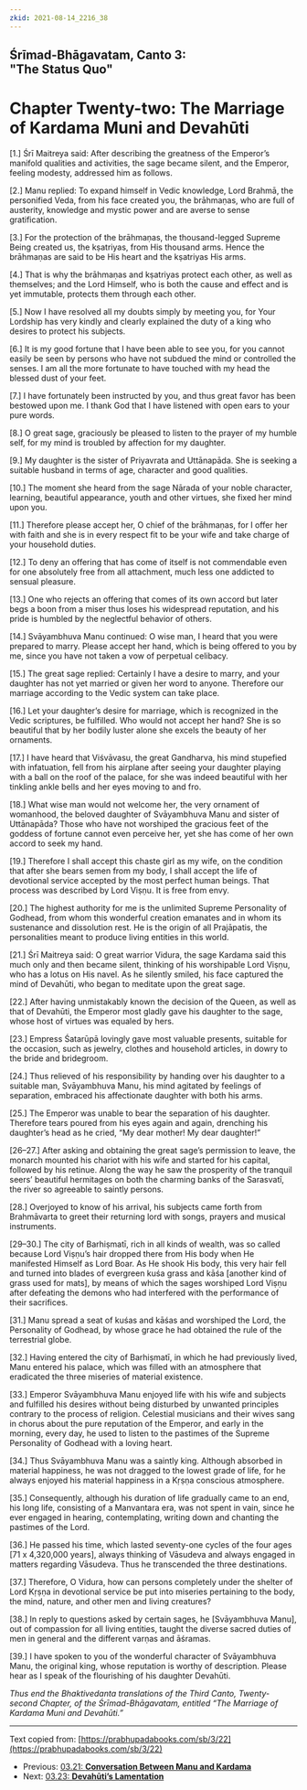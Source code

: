 ```yaml
---
zkid: 2021-08-14_2216_38
---
```


## Śrīmad-Bhāgavatam, Canto 3:<br> "The Status Quo"
# Chapter Twenty-two: The Marriage of Kardama Muni and Devahūti

[1.] Śrī Maitreya said: After describing the greatness of the Emperor’s manifold qualities and activities, the sage became silent, and the Emperor, feeling modesty, addressed him as follows.

[2.] Manu replied: To expand himself in Vedic knowledge, Lord Brahmā, the personified Veda, from his face created you, the brāhmaṇas, who are full of austerity, knowledge and mystic power and are averse to sense gratification.

[3.] For the protection of the brāhmaṇas, the thousand-legged Supreme Being created us, the kṣatriyas, from His thousand arms. Hence the brāhmaṇas are said to be His heart and the kṣatriyas His arms.

[4.] That is why the brāhmaṇas and kṣatriyas protect each other, as well as themselves; and the Lord Himself, who is both the cause and effect and is yet immutable, protects them through each other.

[5.] Now I have resolved all my doubts simply by meeting you, for Your Lordship has very kindly and clearly explained the duty of a king who desires to protect his subjects.

[6.] It is my good fortune that I have been able to see you, for you cannot easily be seen by persons who have not subdued the mind or controlled the senses. I am all the more fortunate to have touched with my head the blessed dust of your feet.

[7.] I have fortunately been instructed by you, and thus great favor has been bestowed upon me. I thank God that I have listened with open ears to your pure words.

[8.] O great sage, graciously be pleased to listen to the prayer of my humble self, for my mind is troubled by affection for my daughter.

[9.] My daughter is the sister of Priyavrata and Uttānapāda. She is seeking a suitable husband in terms of age, character and good qualities.

[10.] The moment she heard from the sage Nārada of your noble character, learning, beautiful appearance, youth and other virtues, she fixed her mind upon you.

[11.] Therefore please accept her, O chief of the brāhmaṇas, for I offer her with faith and she is in every respect fit to be your wife and take charge of your household duties.

[12.] To deny an offering that has come of itself is not commendable even for one absolutely free from all attachment, much less one addicted to sensual pleasure.

[13.] One who rejects an offering that comes of its own accord but later begs a boon from a miser thus loses his widespread reputation, and his pride is humbled by the neglectful behavior of others.

[14.] Svāyambhuva Manu continued: O wise man, I heard that you were prepared to marry. Please accept her hand, which is being offered to you by me, since you have not taken a vow of perpetual celibacy.

[15.] The great sage replied: Certainly I have a desire to marry, and your daughter has not yet married or given her word to anyone. Therefore our marriage according to the Vedic system can take place.

[16.] Let your daughter’s desire for marriage, which is recognized in the Vedic scriptures, be fulfilled. Who would not accept her hand? She is so beautiful that by her bodily luster alone she excels the beauty of her ornaments.

[17.] I have heard that Viśvāvasu, the great Gandharva, his mind stupefied with infatuation, fell from his airplane after seeing your daughter playing with a ball on the roof of the palace, for she was indeed beautiful with her tinkling ankle bells and her eyes moving to and fro.

[18.] What wise man would not welcome her, the very ornament of womanhood, the beloved daughter of Svāyambhuva Manu and sister of Uttānapāda? Those who have not worshiped the gracious feet of the goddess of fortune cannot even perceive her, yet she has come of her own accord to seek my hand.

[19.] Therefore I shall accept this chaste girl as my wife, on the condition that after she bears semen from my body, I shall accept the life of devotional service accepted by the most perfect human beings. That process was described by Lord Viṣṇu. It is free from envy.

[20.] The highest authority for me is the unlimited Supreme Personality of Godhead, from whom this wonderful creation emanates and in whom its sustenance and dissolution rest. He is the origin of all Prajāpatis, the personalities meant to produce living entities in this world.

[21.] Śrī Maitreya said: O great warrior Vidura, the sage Kardama said this much only and then became silent, thinking of his worshipable Lord Viṣṇu, who has a lotus on His navel. As he silently smiled, his face captured the mind of Devahūti, who began to meditate upon the great sage.

[22.] After having unmistakably known the decision of the Queen, as well as that of Devahūti, the Emperor most gladly gave his daughter to the sage, whose host of virtues was equaled by hers.

[23.] Empress Śatarūpā lovingly gave most valuable presents, suitable for the occasion, such as jewelry, clothes and household articles, in dowry to the bride and bridegroom.

[24.] Thus relieved of his responsibility by handing over his daughter to a suitable man, Svāyambhuva Manu, his mind agitated by feelings of separation, embraced his affectionate daughter with both his arms.

[25.] The Emperor was unable to bear the separation of his daughter. Therefore tears poured from his eyes again and again, drenching his daughter’s head as he cried, “My dear mother! My dear daughter!”

[26–27.] After asking and obtaining the great sage’s permission to leave, the monarch mounted his chariot with his wife and started for his capital, followed by his retinue. Along the way he saw the prosperity of the tranquil seers’ beautiful hermitages on both the charming banks of the Sarasvatī, the river so agreeable to saintly persons.

[28.] Overjoyed to know of his arrival, his subjects came forth from Brahmāvarta to greet their returning lord with songs, prayers and musical instruments.

[29–30.] The city of Barhiṣmatī, rich in all kinds of wealth, was so called because Lord Viṣṇu’s hair dropped there from His body when He manifested Himself as Lord Boar. As He shook His body, this very hair fell and turned into blades of evergreen kuśa grass and kāśa [another kind of grass used for mats], by means of which the sages worshiped Lord Viṣṇu after defeating the demons who had interfered with the performance of their sacrifices.

[31.] Manu spread a seat of kuśas and kāśas and worshiped the Lord, the Personality of Godhead, by whose grace he had obtained the rule of the terrestrial globe.

[32.] Having entered the city of Barhiṣmatī, in which he had previously lived, Manu entered his palace, which was filled with an atmosphere that eradicated the three miseries of material existence.

[33.] Emperor Svāyambhuva Manu enjoyed life with his wife and subjects and fulfilled his desires without being disturbed by unwanted principles contrary to the process of religion. Celestial musicians and their wives sang in chorus about the pure reputation of the Emperor, and early in the morning, every day, he used to listen to the pastimes of the Supreme Personality of Godhead with a loving heart.

[34.] Thus Svāyambhuva Manu was a saintly king. Although absorbed in material happiness, he was not dragged to the lowest grade of life, for he always enjoyed his material happiness in a Kṛṣṇa conscious atmosphere.

[35.] Consequently, although his duration of life gradually came to an end, his long life, consisting of a Manvantara era, was not spent in vain, since he ever engaged in hearing, contemplating, writing down and chanting the pastimes of the Lord.

[36.] He passed his time, which lasted seventy-one cycles of the four ages [71 x 4,320,000 years], always thinking of Vāsudeva and always engaged in matters regarding Vāsudeva. Thus he transcended the three destinations.

[37.] Therefore, O Vidura, how can persons completely under the shelter of Lord Kṛṣṇa in devotional service be put into miseries pertaining to the body, the mind, nature, and other men and living creatures?

[38.] In reply to questions asked by certain sages, he [Svāyambhuva Manu], out of compassion for all living entities, taught the diverse sacred duties of men in general and the different varṇas and āśramas.

[39.] I have spoken to you of the wonderful character of Svāyambhuva Manu, the original king, whose reputation is worthy of description. Please hear as I speak of the flourishing of his daughter Devahūti.

*Thus end the Bhaktivedanta translations of the Third Canto, Twenty-second Chapter, of the Śrīmad-Bhāgavatam, entitled “The Marriage of Kardama Muni and Devahūti.”*


---

Text copied from: [https://prabhupadabooks.com/sb/3/22](https://prabhupadabooks.com/sb/3/22)

- Previous: [03.21: **Conversation Between Manu and Kardama**](03.21-t.html)
- Next: [03.23: **Devahūti’s Lamentation**](03.23-t.html)
